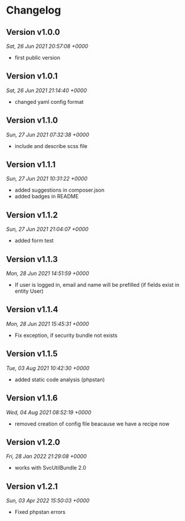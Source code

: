 # Changelog

## Version v1.0.0
*Sat, 26 Jun 2021 20:57:08 +0000*
- first public version


## Version v1.0.1
*Sat, 26 Jun 2021 21:14:40 +0000*
- changed yaml config format


## Version v1.1.0
*Sun, 27 Jun 2021 07:32:38 +0000*
- include and describe scss file


## Version v1.1.1
*Sun, 27 Jun 2021 10:31:22 +0000*
- added suggestions in composer.json
- added badges in README


## Version v1.1.2
*Sun, 27 Jun 2021 21:04:07 +0000*
- added form test


## Version v1.1.3
*Mon, 28 Jun 2021 14:51:59 +0000*
- If user is logged in, email and name will be prefilled (if fields exist in entity User)


## Version v1.1.4
*Mon, 28 Jun 2021 15:45:31 +0000*
- Fix exception, if security bundle not exists


## Version v1.1.5
*Tue, 03 Aug 2021 10:42:30 +0000*
- added static code analysis (phpstan)


## Version v1.1.6
*Wed, 04 Aug 2021 08:52:19 +0000*
- removed creation of config file beacause we have a recipe now


## Version v1.2.0
*Fri, 28 Jan 2022 21:29:08 +0000*
- works with SvcUtilBundle 2.0


## Version v1.2.1
*Sun, 03 Apr 2022 15:50:03 +0000*
- Fixed phpstan errors
